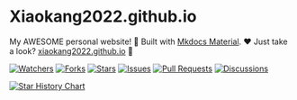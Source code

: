 # Xiaokang2022.github.io

My AWESOME personal website! 🎉
Built with [Mkdocs Material](https://github.com/squidfunk/mkdocs-material). ❤️
Just take a look? [xiaokang2022.github.io](https://xiaokang2022.github.io/) 👀

<p>
<a href="https://github.com/Xiaokang2022/Xiaokang2022.github.io/watchers"><img alt="Watchers" src="https://img.shields.io/github/watchers/Xiaokang2022/Xiaokang2022.github.io?label=Watchers&logo=github&style=flat" title="Watchers" /></a>
<a href="https://github.com/Xiaokang2022/Xiaokang2022.github.io/forks"><img alt="Forks" src="https://img.shields.io/github/forks/Xiaokang2022/Xiaokang2022.github.io?label=Forks&logo=github&style=flat" title="Forks" /></a>
<a href="https://github.com/Xiaokang2022/Xiaokang2022.github.io/stargazers"><img alt="Stars" src="https://img.shields.io/github/stars/Xiaokang2022/Xiaokang2022.github.io?label=Stars&color=gold&logo=github&style=flat" title="Stars" /></a>
<a href="https://github.com/Xiaokang2022/Xiaokang2022.github.io/issues"><img alt="Issues" src="https://img.shields.io/github/issues/Xiaokang2022/Xiaokang2022.github.io?label=Issues&logo=github" title="Issues" /></a>
<a href="https://github.com/Xiaokang2022/Xiaokang2022.github.io/pulls"><img alt="Pull Requests" src="https://img.shields.io/github/issues-pr/Xiaokang2022/Xiaokang2022.github.io?label=Pull%20Requests&logo=github" title="Pull Requests" /></a>
<a href="https://github.com/Xiaokang2022/Xiaokang2022.github.io/discussions"><img alt="Discussions" src="https://img.shields.io/github/discussions/Xiaokang2022/Xiaokang2022.github.io?label=Discussions&logo=github" title="Discussions" /></a>
</p>

<p>
    <a href="https://star-history.com/#Xiaokang2022/Xiaokang2022.github.io&Date">
        <picture>
            <source media="(prefers-color-scheme: dark)" srcset="https://api.star-history.com/svg?repos=Xiaokang2022/Xiaokang2022.github.io&type=Date&theme=dark" />
            <source media="(prefers-color-scheme: light)" srcset="https://api.star-history.com/svg?repos=Xiaokang2022/Xiaokang2022.github.io&type=Date" />
            <img alt="Star History Chart" src="https://api.star-history.com/svg?repos=Xiaokang2022/Xiaokang2022.github.io&type=Date" />
        </picture>
    </a>
</p>
